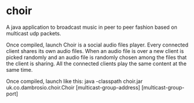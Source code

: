 # choir
A java application to broadcast music in peer to peer fashion based on multicast udp packets.

Once compiled, launch
Choir is a social audio files player. 
Every connected client shares its own audio files.
When an audio file is over a new client is picked randomly and an audio file is randomly chosen among the files that the client is sharing.
All the connected clients play the same content at the same time. 

Once compiled, launch like this:
java -classpath choir.jar uk.co.dambrosio.choir.Choir <audio-files-path> [multicast-group-address] [multicast-group-port]
